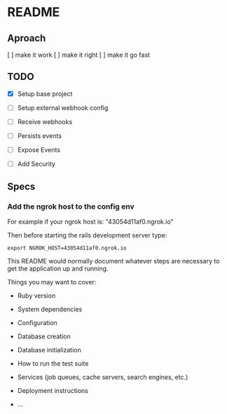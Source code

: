 # README

## Aproach
[ ] make it work
[ ] make it right
[ ] make it go fast

## TODO
- [X] Setup base project
- [ ] Setup external webhook config
- [ ] Receive webhooks
- [ ] Persists events
- [ ] Expose Events
- [ ] Add Security


## Specs

### Add the ngrok host to the config env
For example if your ngrok host is: "43054d11af0.ngrok.io"

Then before starting the rails development server type:

```
export NGROK_HOST=43054d11af0.ngrok.io
```





This README would normally document whatever steps are necessary to get the
application up and running.

Things you may want to cover:

* Ruby version

* System dependencies

* Configuration

* Database creation

* Database initialization

* How to run the test suite

* Services (job queues, cache servers, search engines, etc.)

* Deployment instructions

* ...
